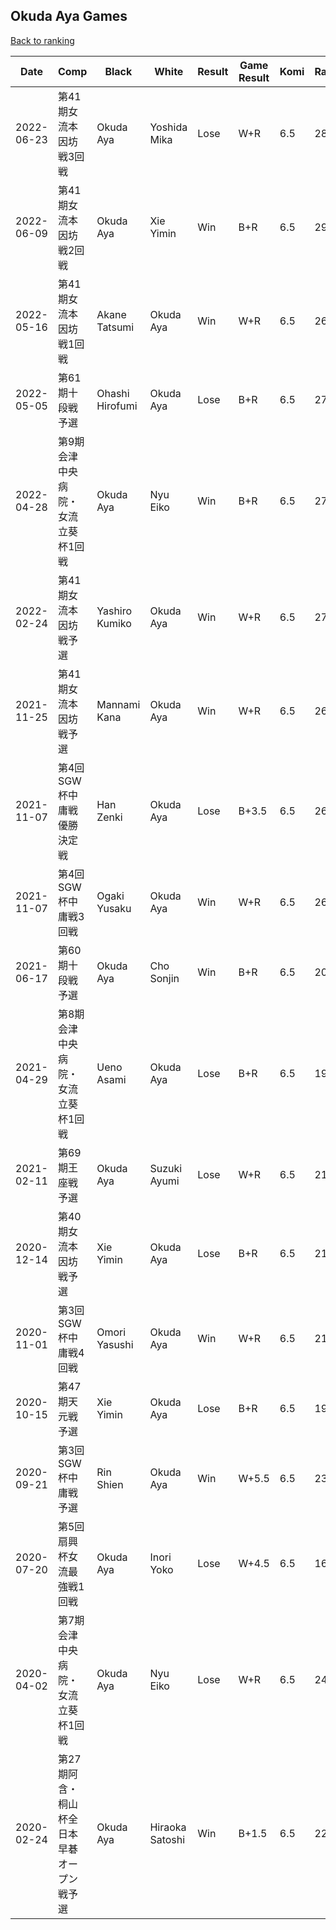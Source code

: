 ## Okuda Aya Games

[Back to ranking](../../index.md)




| **Date** | **Comp** | **Black** | **White** | **Result** | **Game Result** | **Komi** | **Rating** | **Diff** | 
| --- | --- | --- | --- | --- | --- | --- | --- | --- |
| 2022-06-23 | 第41期女流本因坊戦3回戦 | Okuda Aya | Yoshida Mika | Lose | W+R | 6.5 | 2877 | -38 | 
| 2022-06-09 | 第41期女流本因坊戦2回戦 | Okuda Aya | Xie Yimin | Win | B+R | 6.5 | 2915 | 250 | 
| 2022-05-16 | 第41期女流本因坊戦1回戦 | Akane Tatsumi | Okuda Aya | Win | W+R | 6.5 | 2665 | -47 | 
| 2022-05-05 | 第61期十段戦予選 | Ohashi Hirofumi | Okuda Aya | Lose | B+R | 6.5 | 2712 | 0 | 
| 2022-04-28 | 第9期会津中央病院・女流立葵杯1回戦 | Okuda Aya | Nyu Eiko | Win | B+R | 6.5 | 2712 | -78 | 
| 2022-02-24 | 第41期女流本因坊戦予選 | Yashiro Kumiko | Okuda Aya | Win | W+R | 6.5 | 2790 | 114 | 
| 2021-11-25 | 第41期女流本因坊戦予選 | Mannami Kana | Okuda Aya | Win | W+R | 6.5 | 2676 | 26 | 
| 2021-11-07 | 第4回SGW杯中庸戦優勝決定戦  | Han Zenki | Okuda Aya | Lose | B+3.5 | 6.5 | 2650 | 0 | 
| 2021-11-07 | 第4回SGW杯中庸戦3回戦  | Ogaki Yusaku | Okuda Aya | Win | W+R | 6.5 | 2650 | 598 | 
| 2021-06-17 | 第60期十段戦予選 | Okuda Aya | Cho Sonjin | Win | B+R | 6.5 | 2052 | 108 | 
| 2021-04-29 | 第8期会津中央病院・女流立葵杯1回戦 | Ueno Asami | Okuda Aya | Lose | B+R | 6.5 | 1944 | -242 | 
| 2021-02-11 | 第69期王座戦予選 | Okuda Aya | Suzuki Ayumi | Lose | W+R | 6.5 | 2186 | 0 | 
| 2020-12-14 | 第40期女流本因坊戦予選  | Xie Yimin | Okuda Aya | Lose | B+R | 6.5 | 2186 | 0 | 
| 2020-11-01 | 第3回SGW杯中庸戦4回戦 | Omori Yasushi | Okuda Aya | Win | W+R | 6.5 | 2186 | 275 | 
| 2020-10-15 | 第47期天元戦予選 | Xie Yimin | Okuda Aya | Lose | B+R | 6.5 | 1911 | -470 | 
| 2020-09-21 | 第3回SGW杯中庸戦予選 | Rin Shien | Okuda Aya | Win | W+5.5 | 6.5 | 2381 | 723 | 
| 2020-07-20 | 第5回扇興杯女流最強戦1回戦 | Okuda Aya | Inori Yoko | Lose | W+4.5 | 6.5 | 1658 | -814 | 
| 2020-04-02 | 第7期会津中央病院・女流立葵杯1回戦 | Okuda Aya | Nyu Eiko | Lose | W+R | 6.5 | 2472 | 264 | 
| 2020-02-24 | 第27期阿含・桐山杯全日本早碁オープン戦予選 | Okuda Aya | Hiraoka Satoshi | Win | B+1.5 | 6.5 | 2208 | missing |




